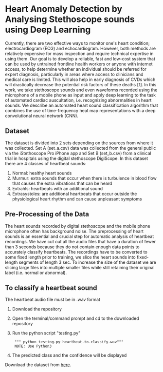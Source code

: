 # Heart Anomaly Detection by Analysing Stethoscope sounds using Deep Learning
Currently, there are two effective ways to monitor one's heart condition;
electrocardiogram (ECG) and echocardiogram. However, both methods are
relatively expensive for mass inspection and require technical expertise in using
them. Our goal is to develop a reliable, fast and low-cost system that can be
used by untrained frontline health workers or anyone with internet access, to help
determine whether an individual should be referred for expert diagnosis,
particularly in areas where access to clinicians and medical care is limited. This
will also help in early diagnosis of CVDs which will drastically decrease the
potential risk factors of these deaths [1].
In this work, we take stethoscope sounds and even waveforms recorded using
the microphone of a mobile phone as input and apply deep learning to the task of
automated cardiac auscultation, i.e. recognizing abnormalities in heart sounds.
We describe an automated heart sound classification algorithm that combines
the use of time-frequency heat map representations with a deep convolutional
neural network (CNN).

## Dataset 
The dataset is divided
into 2 sets depending on the sources from where it was collected. Set A
(set_a.csv) data was collected from the general public via the iStethoscope Pro
iPhone app and Set B (set_b.csv) from a clinical trial in hospitals using the digital
stethoscope DigiScope.
In this dataset there are 4 classes of heartbeat sounds:
1. Normal: healthy heart sounds
2. Murmur: extra sounds that occur when there is turbulence in blood flow
that causes the extra vibrations that can be heard
3. Extrahls: heartbeats with an additional sound
4. Extrasystoles: are additional heartbeats that occur outside the
physiological heart rhythm and can cause unpleasant symptoms


## Pre-Processing of the Data
The heart sounds recorded by digital stethoscope and the mobile phone
microphone often has background noise. The preprocessing of heart sounds is
an essential and crucial step for automatic analysis of heartbeat recordings. We
have cut out all the audio files that have a duration of fewer than 3 seconds
because they do not contain enough data points to accurately classify
heartbeats. The recordings have to be converted to some fixed length prior to
training, we slice the heart sounds into fixed-length segments of length 3 sec. To
increase the size of the dataset we are slicing large files into multiple smaller files
while still retaining their original label (i.e. normal or abnormal).



## To classify a heartbeat sound
The heartbeat audio file must be in .wav format
1. Download the repository
2. Open the terminal/command prompt and cd to the downloaded repository
3. Run the python script "testing.py"
        
        """ python testing.py heartbeat-to-classify.wav"""
        NOTE: Use Python3
        
4. The predicted class and the confidence will be displayed

Download the dataset from [here](http://www.peterjbentley.com/heartchallenge/index.html).
